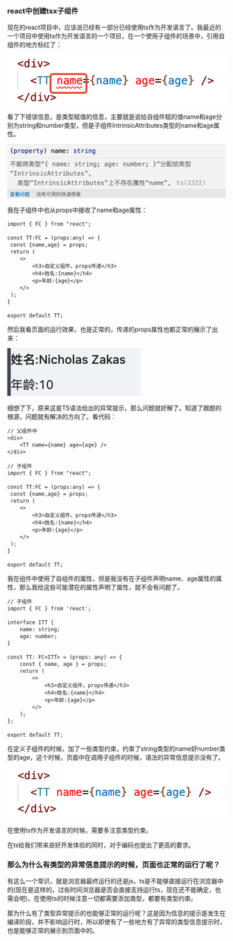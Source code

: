 ### react中创建tsx子组件

现在的react项目中，应该说已经有一部分已经使用ts作为开发语言了。我最近的一个项目中使用ts作为开发语言的一个项目，在一个使用子组件的场景中，引用自组件的地方标红了：

![使用子组件的时候提示语法异常](./images/i44.png)

看了下错误信息，是类型赋值的信息，主要就是说给自组件赋的值name和age分别为string和number类型，但是子组件IntrinsicAttributes类型的name和age属性。

![不能给子组件赋值不同类型的值](./images/i45.png)

我在子组件中也从props中接收了name和age属性：

```tsx
import { FC } from "react";

const TT:FC = (props:any) => {
 const {name,age} = props;
 return (
    <>
        <h3>自定义组件，props传递</h3>
        <h4>姓名:{name}</h4>
        <p>年龄:{age}</p>
    </>
 );
}

export default TT;
```

然后我看页面的运行效果，也是正常的，传递的props属性也都正常的展示了出来：

![组件中语法异常的属性正常的展示了出来](./images/i46.png)

细想了下，原来这是TS语法给出的异常提示，那么问题就好解了。知道了跟题的根源，问题就有解决的方向了。看代码：

```tsx
// 父组件中
<div>
    <TT name={name} age={age} />
</div>

// 子组件
import { FC } from "react";

const TT:FC = (props:any) => {
 const {name,age} = props;
 return (
    <>
        <h3>自定义组件，props传递</h3>
        <h4>姓名:{name}</h4>
        <p>年龄:{age}</p>
    </>
 );
}

export default TT;
```

我在组件中使用了自组件的属性，但是我没有在子组件声明name、age属性的属性，那么我给这些可能潜在的属性声明了属性，就不会有问题了。

```tsx
// 子组件
import { FC } from 'react';

interface ITT {
    name: string;
    age: number;
}

const TT: FC<ITT> = (props: any) => {
    const { name, age } = props;
    return (
        <>
            <h3>自定义组件，props传递</h3>
            <h4>姓名:{name}</h4>
            <p>年龄:{age}</p>
        </>
    );
};

export default TT;
```

在定义子组件的时候，加了一些类型约束，约束了string类型的name好number类型的age，这个时候，页面中在调用子组件的时候，语法的异常信息提示没有了。

![子组件添加了类型后没有了类型异常的信息提示](./images/i47.png)

在使用ts作为开发语言的时候，需要多注意类型约束。

在ts给我们带来良好开发体验的同时，对于编码也提出了更高的要求。

### 那么为什么有类型的异常信息提示的时候，页面也正常的运行了呢？

有这么一个常识，就是浏览器最终运行的还是js，ts是不能够直接运行在浏览器中的(现在是这样的，过些时间浏览器是否会直接支持运行ts，现在还不能确定，也需会吧)，在使用ts的时候注意一切都需要添加类型，都要有类型约束。

那为什么有了类型异常提示的也能够正常的运行呢？这是因为信息的提示是发生在编译阶段，并不影响运行时，所以即使有了一些地方有了异常的类型信息提示时，也是能够正常的展示到页面中的。